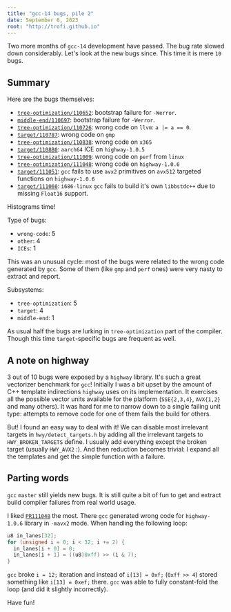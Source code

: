 ```yaml
---
title: "gcc-14 bugs, pile 2"
date: September 6, 2023
root: "http://trofi.github.io"
---
```


Two more months of `gcc-14` development have passed. The bug rate slowed
down considerably. Let's look at the new bugs since. This time it is
mere `10` bugs.

## Summary

Here are the bugs themselves:

- [`tree-optimization/110652`](https://gcc.gnu.org/PR110652): bootstrap failure for `-Werror`.
- [`middle-end/110697`](https://gcc.gnu.org/PR110697): bootstrap failure for `-Werror`.
- [`tree-optimization/110726`](https://gcc.gnu.org/PR110726): wrong code on `llvm`: `a |= a == 0`.
- [`target/110787`](https://gcc.gnu.org/PR110790): wrong code on `gmp`
- [`tree-optimization/110838`](https://gcc.gnu.org/PR110838): wrong code on `x365`
- [`target/110880`](https://gcc.gnu.org/PR110880): `aarch64` ICE on `highway-1.0.5`
- [`tree-optimization/111009`](https://gcc.gnu.org/PR111009): wrong code on `perf` from `linux`
- [`tree-optimization/111048`](https://gcc.gnu.org/PR111048): wrong code on `highway-1.0.6`
- [`target/111051`](https://gcc.gnu.org/PR111051): `gcc` fails to use `avx2` primitives
on `avx512` targeted functions on `highway-1.0.6`
- [`target/111060`](https://gcc.gnu.org/PR111060): `i686-linux` `gcc` fails to build
it's own `libbstdc++` due to missing `Float16` support.

Histograms time!

Type of bugs:

- `wrong-code`: 5
- `other`: 4
- `ICEs`: 1

This was an unusual cycle: most of the bugs were related to the wrong
code generated by `gcc`. Some of them (like `gmp` and `perf` ones) were
very nasty to extract and report.

Subsystems:

- `tree-optimization`: 5
- `target`: 4
- `middle-end`: 1

As usual half the bugs are lurking in `tree-optimization` part of the
compiler. Though this time `target`-specific bugs are frequent as well.

## A note on highway

3 out of 10 bugs were exposed by a `highway` library. It's such a great
vectorizer benchmark for `gcc`!
Initially I was a bit upset by the amount of C++ template indirections
`highway` uses on its implementation.
It exercises all the possible vector units available for the platform
(`SSE{2,3,4}`, `AVX{1,2}` and many others). It was hard for me to narrow
down to a single failing unit type: attempts to remove code for one of
them fails the build for others.

But! I found an easy way to deal with it! We can disable most irrelevant
targets in `hwy/detect_targets.h` by adding all the irrelevant targets
to `HWY_BROKEN_TARGETS` define. I usually add everything except the
broken target (usually `HWY_AVX2` :).
And then reduction becomes trivial: I expand all the templates and get
the simple function with a failure.

## Parting words

`gcc` `master` still yields new bugs. It is still quite a bit of fun to
get and extract build compiler failures from real world usage.

I liked [`PR111048`](https://gcc.gnu.org/PR111048) the most. There `gcc` generated
wrong code for `highway-1.0.6` library in `-mavx2` mode.
When handling the following loop:

```c
u8 in_lanes[32];
for (unsigned i = 0; i < 32; i += 2) {
  in_lanes[i + 0] = 0;
  in_lanes[i + 1] = ((u8)0xff) >> (i & 7);
}
```

`gcc` broke `i = 12;` iteration and instead of `i[13] = 0xf;`
(`0xff >> 4`) stored something like `i[13] = 0xef;` there. `gcc` was
able to fully constant-fold the loop (and did it slightly incorrectly).

Have fun!
